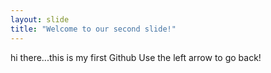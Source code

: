 ```yaml
---
layout: slide
title: "Welcome to our second slide!"
---
```

hi there...this is my first Github 
Use the left arrow to go back!
